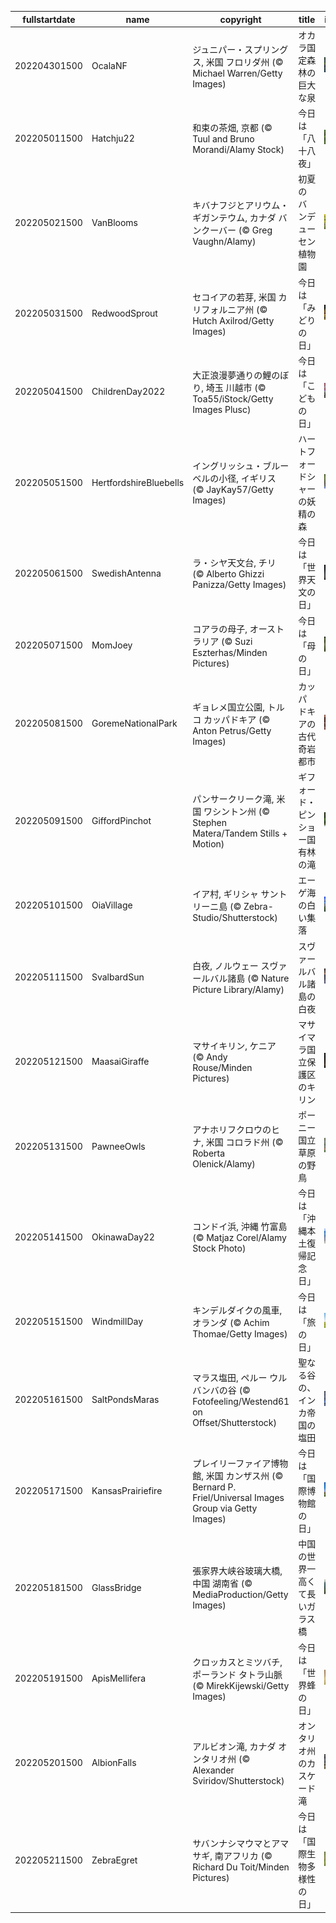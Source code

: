 |fullstartdate|name|copyright|title|image|
|--|--|--|--|--|
202204301500|OcalaNF|ジュニパー・スプリングス, 米国 フロリダ州 (© Michael Warren/Getty Images)|オカラ国定森林の巨大な泉|![](/ja-JP/2022/05/202204301500OcalaNF.jpg)|
202205011500|Hatchju22|和束の茶畑, 京都 (© Tuul and Bruno Morandi/Alamy Stock)|今日は「八十八夜」|![](/ja-JP/2022/05/202205011500Hatchju22.jpg)|
202205021500|VanBlooms|キバナフジとアリウム・ギガンテウム, カナダ バンクーバー (© Greg Vaughn/Alamy)|初夏のバンデューセン植物園|![](/ja-JP/2022/05/202205021500VanBlooms.jpg)|
202205031500|RedwoodSprout|セコイアの若芽, 米国 カリフォルニア州 (© Hutch Axilrod/Getty Images)|今日は「みどりの日」|![](/ja-JP/2022/05/202205031500RedwoodSprout.jpg)|
202205041500|ChildrenDay2022|大正浪漫夢通りの鯉のぼり, 埼玉 川越市 (© Toa55/iStock/Getty Images Plusc)|今日は「こどもの日」|![](/ja-JP/2022/05/202205041500ChildrenDay2022.jpg)|
202205051500|HertfordshireBluebells|イングリッシュ・ブルーベルの小径, イギリス  (© JayKay57/Getty Images)|ハートフォードシャーの妖精の森|![](/ja-JP/2022/05/202205051500HertfordshireBluebells.jpg)|
202205061500|SwedishAntenna|ラ・シヤ天文台, チリ (© Alberto Ghizzi Panizza/Getty Images)|今日は「世界天文の日」|![](/ja-JP/2022/05/202205061500SwedishAntenna.jpg)|
202205071500|MomJoey|コアラの母子, オーストラリア (© Suzi Eszterhas/Minden Pictures)|今日は「母の日」|![](/ja-JP/2022/05/202205071500MomJoey.jpg)|
202205081500|GoremeNationalPark|ギョレメ国立公園, トルコ カッパドキア (© Anton Petrus/Getty Images)|カッパドキアの古代奇岩都市|![](/ja-JP/2022/05/202205081500GoremeNationalPark.jpg)|
202205091500|GiffordPinchot|パンサークリーク滝, 米国 ワシントン州 (© Stephen Matera/Tandem Stills + Motion)|ギフォード・ピンショー国有林の滝|![](/ja-JP/2022/05/202205091500GiffordPinchot.jpg)|
202205101500|OiaVillage|イア村, ギリシャ サントリーニ島 (© Zebra-Studio/Shutterstock)|エーゲ海の白い集落|![](/ja-JP/2022/05/202205101500OiaVillage.jpg)|
202205111500|SvalbardSun|白夜, ノルウェー スヴァールバル諸島 (© Nature Picture Library/Alamy)|スヴァールバル諸島の白夜|![](/ja-JP/2022/05/202205111500SvalbardSun.jpg)|
202205121500|MaasaiGiraffe|マサイキリン, ケニア (© Andy Rouse/Minden Pictures)|マサイマラ国立保護区のキリン|![](/ja-JP/2022/05/202205121500MaasaiGiraffe.jpg)|
202205131500|PawneeOwls|アナホリフクロウのヒナ, 米国 コロラド州 (© Roberta Olenick/Alamy)|ポーニー国立草原の野鳥|![](/ja-JP/2022/05/202205131500PawneeOwls.jpg)|
202205141500|OkinawaDay22|コンドイ浜, 沖縄 竹富島 (© Matjaz Corel/Alamy Stock  Photo)|今日は「沖縄本土復帰記念日」|![](/ja-JP/2022/05/202205141500OkinawaDay22.jpg)|
202205151500|WindmillDay|キンデルダイクの風車, オランダ (© Achim Thomae/Getty Images)|今日は「旅の日」|![](/ja-JP/2022/05/202205151500WindmillDay.jpg)|
202205161500|SaltPondsMaras|マラス塩田, ペルー ウルバンバの谷 (© Fotofeeling/Westend61 on Offset/Shutterstock)|聖なる谷の、インカ帝国の塩田|![](/ja-JP/2022/05/202205161500SaltPondsMaras.jpg)|
202205171500|KansasPrairiefire|プレイリーファイア博物館, 米国 カンザス州 (© Bernard P. Friel/Universal Images Group via Getty Images)|今日は「国際博物館の日」|![](/ja-JP/2022/05/202205171500KansasPrairiefire.jpg)|
202205181500|GlassBridge|張家界大峡谷玻璃大橋, 中国 湖南省 (© MediaProduction/Getty Images)|中国の世界一高くて長いガラス橋|![](/ja-JP/2022/05/202205181500GlassBridge.jpg)|
202205191500|ApisMellifera|クロッカスとミツバチ, ポーランド タトラ山脈 (© MirekKijewski/Getty Images)|今日は「世界蜂の日」|![](/ja-JP/2022/05/202205191500ApisMellifera.jpg)|
202205201500|AlbionFalls|アルビオン滝, カナダ オンタリオ州 (© Alexander Sviridov/Shutterstock)|オンタリオ州のカスケード滝|![](/ja-JP/2022/05/202205201500AlbionFalls.jpg)|
202205211500|ZebraEgret|サバンナシマウマとアマサギ, 南アフリカ (© Richard Du Toit/Minden Pictures)|今日は「国際生物多様性の日」|![](/ja-JP/2022/05/202205211500ZebraEgret.jpg)|
